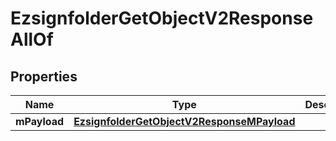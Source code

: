 

# EzsignfolderGetObjectV2ResponseAllOf


## Properties

| Name | Type | Description | Notes |
|------------ | ------------- | ------------- | -------------|
|**mPayload** | [**EzsignfolderGetObjectV2ResponseMPayload**](EzsignfolderGetObjectV2ResponseMPayload.md) |  |  |



